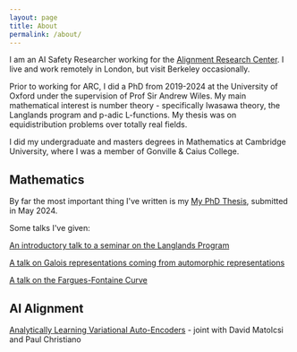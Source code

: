 ```yaml
---
layout: page
title: About
permalink: /about/
---
```

 
I am an AI Safety Researcher working for the [Alignment Research Center](https://www.alignment.org/). I live and work remotely in London, but visit Berkeley occasionally. 

Prior to working for ARC, I did a PhD from 2019-2024 at the University of Oxford under the supervision of Prof Sir Andrew Wiles. My main mathematical interest is number theory - specifically Iwasawa theory, the Langlands program and p-adic L-functions. My thesis was on equidistribution problems over totally real fields.

I did my undergraduate and masters degrees in Mathematics at Cambridge University, where I was a member of Gonville & Caius College.
## Mathematics

By far the most important thing I've written is my [My PhD Thesis](/pdfs/Thesis.pdf), submitted in May 2024.

Some talks I've given:

[An introductory talk to a seminar on the Langlands Program](/pdfs/LanglandsSeminarIntro.pdf)

[A talk on Galois representations coming from automorphic representations](/pdfs/GaloisRepsFromAutoReps.pdf)

[A talk on the Fargues-Fontaine Curve](/pdfs/TheCurve.pdf)


## AI Alignment

[Analytically Learning Variational Auto-Encoders](https://www.alignment.org/content/files/2024/09/Analytically_Learning_VAEs.pdf) - joint with David Matolcsi and Paul Christiano

